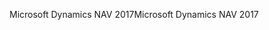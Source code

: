 <span data-ttu-id="c7a1d-101">Microsoft Dynamics NAV 2017</span><span class="sxs-lookup"><span data-stu-id="c7a1d-101">Microsoft Dynamics NAV 2017</span></span>